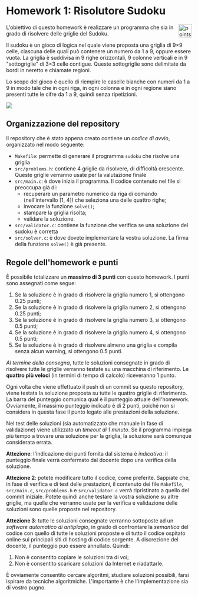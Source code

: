 # Homework 1: Risolutore Sudoku

<img alt="points bar" align="right" height="36" src="../../blob/status/.github/graphics/points-bar.svg" />

L'obiettivo di questo homework è realizzare un programma che sia in grado di risolvere delle griglie del Sudoku.

Il sudoku è un gioco di logica nel quale viene proposta una griglia di 9×9 celle, ciascuna delle quali può contenere un
numero da 1 a 9, oppure essere vuota.
La griglia è suddivisa in 9 righe orizzontali, 9 colonne verticali e in 9 "sottogriglie" di 3×3 celle contigue. Queste
sottogriglie sono delimitate da bordi in neretto e chiamate regioni.

Lo scopo del gioco è quello di riempire le caselle bianche con numeri da 1 a 9 in modo tale che in ogni riga, in ogni
colonna e in ogni regione siano presenti tutte le cifre da 1 a 9, quindi senza ripetizioni.

![](.github/graphics/sudoku.jpg)

## Organizzazione del repository

Il repository che è stato appena creato contiene un _codice di avvio_, organizzato nel modo seguente:

* `Makefile`: permette di generare il programma `sudoku` che risolve una griglia
* `src/problems.h`: contiene 4 griglie da risolvere, di difficoltà crescente. Queste griglie verranno usate per la
  valutazione finale
* `src/main.c`: è dove inizia il programma. Il codice contenuto nel file si preoccupa già di:
    * recuperare un parametro numerico da riga di comando (nell'intervallo [1, 4]) che seleziona una delle quattro
      righe;
    * invocare la funzione `solve()`;
    * stampare la griglia risolta;
    * validare la soluzione.
* `src/validator.c`: contiene la funzione che verifica se una soluzione del sudoku è corretta
* `src/solver.c`: è dove dovete implementare la vostra soluzione. La firma della funzione `solve()` è già presente.

## Regole dell'homework e punti

È possibile totalizzare un **massimo di 3 punti** con questo homework. I punti sono assegnati come segue:

1. Se la soluzione è in grado di risolvere la griglia numero 1, si ottengono 0.25 punti;
2. Se la soluzione è in grado di risolvere la griglia numero 2, si ottengono 0.25 punti;
3. Se la soluzione è in grado di risolvere la griglia numero 3, si ottengono 0.5 punti;
4. Se la soluzione è in grado di risolvere la griglia numero 4, si ottengono 0.5 punti;
5. Se la soluzione è in grado di risolvere almeno una griglia e compila senza alcun warning, si ottengono 0.5 punti.

_Al termine della consegna_, tutte le soluzioni consegnate in grado di risolvere tutte le griglie verranno testate su una
macchina di riferimento. Le **quattro più veloci** (in termini di tempo di calcolo) riceveranno 1 punto.

Ogni volta che viene effettuato il push di un commit su questo repository, viene testata la soluzione proposta su tutte
le quattro griglie di riferimento. La barra del punteggio comunica qual è il punteggio attuale dell'homework.
Ovviamente, il massimo punteggio indicato è di 2 punti, poiché non si considera in questa fase il punto legato alle
prestazioni della soluzione.

Nel test delle soluzioni (sia automatizzato che manuale in fase di validazione) viene utilizzato un *timeout di 1 minuto*.
Se il programma impiega più tempo a trovare una soluzione per la griglia, la soluzione sarà comunque considerata errata.

**Attezione**: l'indicazione dei punti fornita dal sistema è _indicativa_: il punteggio finale verrà confermato dal
docente dopo una verifica della soluzione.

**Attezione 2**: potete modificare tutto il codice, come preferite. Sappiate che, in fase di verifica e di test delle
prestazioni, il contenuto dei file `Makefile`, `src/main.c`, `src/problems.h` e `src/validator.c` verrà ripristinato
a quello del commit iniziale. Potete quindi anche testare la vostra soluzione su altre griglie, ma quelle che verranno
usate per la verifica e validazione delle soluzioni sono quelle proposte nel repository.

**Attezione 3**: tutte le soluzioni consegnate verranno sottoposte ad un _software automatico di antiplagio_, in grado
di confrontare la _semantica_ del codice con quello di tutte le soluzioni proposte e di tutto il codice ospitato online
sui principali siti di hosting di codice sorgente. A discrezione del docente, il punteggio può essere annullato. Quindi:
1. Non è consentito copiare le soluzioni tra di voi;
2. Non è consentito scaricare soluzioni da Internet e riadattarle.

È ovviamente consentito cercare algoritmi, studiare soluzioni possibili, farsi ispirare da tecniche algoritmiche.
L'importante è che l'implementazione sia di vostro pugno.
